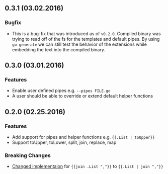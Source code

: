## 0.3.1 (03.02.2016)

### Bugfix
- This is a bug-fix that was introduced as of `v0.2.0`. Compiled binary was trying to read off of the fs for the templates and default pipes. By using `go generate` we can still test the behavior of the extensions while embedding the text into the compiled binary.

## 0.3.0 (03.01.2016)

### Features
- Enable user defined pipes e.g. `--pipes FILE.go`
- A user should be able to override or extend default helper functions

## 0.2.0 (02.25.2016)

### Features
- Add support for pipes and helper functions e.g. `{{.List | toUpper}}`
- Support toUpper, toLower, split, join, replace, map

### Breaking Changes
- [Changed implementaion](https://github.com/aminjam/goflat/commit/89a00c8abb54e341f935ff4547da382ff4efa51f)
 for `{{join .List ","}}` to `{{.List | join ","}}`
